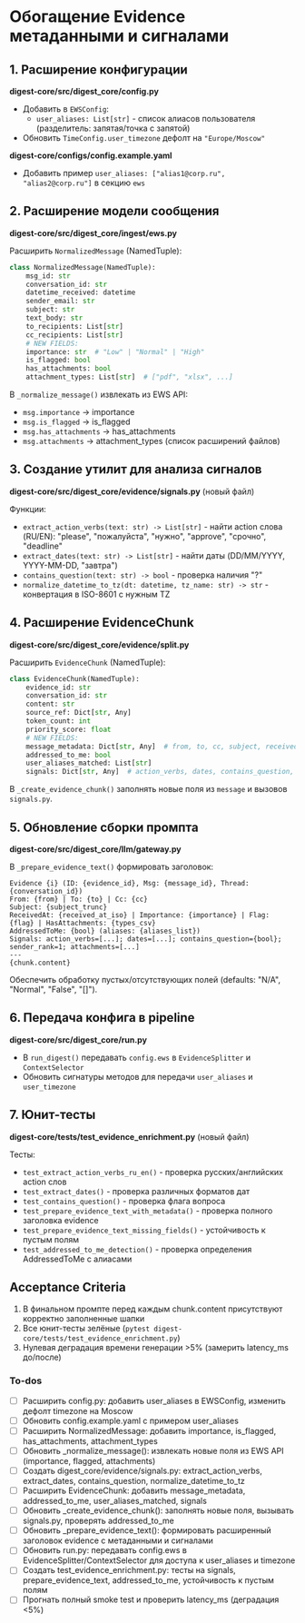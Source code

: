 <!-- f696db6b-77ad-4218-bf20-26d7ea14cf9e e1e686fe-6fe0-4f5c-a6cc-3d8ed17348c9 -->
# Обогащение Evidence метаданными и сигналами

## 1. Расширение конфигурации

**digest-core/src/digest_core/config.py**

- Добавить в `EWSConfig`:
  - `user_aliases: List[str]` - список алиасов пользователя (разделитель: запятая/точка с запятой)
- Обновить `TimeConfig.user_timezone` дефолт на `"Europe/Moscow"`

**digest-core/configs/config.example.yaml**

- Добавить пример `user_aliases: ["alias1@corp.ru", "alias2@corp.ru"]` в секцию `ews`

## 2. Расширение модели сообщения

**digest-core/src/digest_core/ingest/ews.py**

Расширить `NormalizedMessage` (NamedTuple):

```python
class NormalizedMessage(NamedTuple):
    msg_id: str
    conversation_id: str
    datetime_received: datetime
    sender_email: str
    subject: str
    text_body: str
    to_recipients: List[str]
    cc_recipients: List[str]
    # NEW FIELDS:
    importance: str  # "Low" | "Normal" | "High"
    is_flagged: bool
    has_attachments: bool
    attachment_types: List[str]  # ["pdf", "xlsx", ...]
```

В `_normalize_message()` извлекать из EWS API:

- `msg.importance` → importance
- `msg.is_flagged` → is_flagged  
- `msg.has_attachments` → has_attachments
- `msg.attachments` → attachment_types (список расширений файлов)

## 3. Создание утилит для анализа сигналов

**digest-core/src/digest_core/evidence/signals.py** (новый файл)

Функции:

- `extract_action_verbs(text: str) -> List[str]` - найти action слова (RU/EN): "please", "пожалуйста", "нужно", "approve", "срочно", "deadline"
- `extract_dates(text: str) -> List[str]` - найти даты (DD/MM/YYYY, YYYY-MM-DD, "завтра")
- `contains_question(text: str) -> bool` - проверка наличия "?"
- `normalize_datetime_to_tz(dt: datetime, tz_name: str) -> str` - конвертация в ISO-8601 с нужным TZ

## 4. Расширение EvidenceChunk

**digest-core/src/digest_core/evidence/split.py**

Расширить `EvidenceChunk` (NamedTuple):

```python
class EvidenceChunk(NamedTuple):
    evidence_id: str
    conversation_id: str
    content: str
    source_ref: Dict[str, Any]
    token_count: int
    priority_score: float
    # NEW FIELDS:
    message_metadata: Dict[str, Any]  # from, to, cc, subject, received_at, importance, flag, attachments
    addressed_to_me: bool
    user_aliases_matched: List[str]
    signals: Dict[str, Any]  # action_verbs, dates, contains_question, sender_rank, attachments
```

В `_create_evidence_chunk()` заполнять новые поля из `message` и вызовов `signals.py`.

## 5. Обновление сборки промпта

**digest-core/src/digest_core/llm/gateway.py**

В `_prepare_evidence_text()` формировать заголовок:

```
Evidence {i} (ID: {evidence_id}, Msg: {message_id}, Thread: {conversation_id})
From: {from} | To: {to} | Cc: {cc}
Subject: {subject_trunc}
ReceivedAt: {received_at_iso} | Importance: {importance} | Flag: {flag} | HasAttachments: {types_csv}
AddressedToMe: {bool} (aliases: {aliases_list})
Signals: action_verbs=[...]; dates=[...]; contains_question={bool}; sender_rank=1; attachments=[...]
---
{chunk.content}
```

Обеспечить обработку пустых/отсутствующих полей (defaults: "N/A", "Normal", "False", "[]").

## 6. Передача конфига в pipeline

**digest-core/src/digest_core/run.py**

- В `run_digest()` передавать `config.ews` в `EvidenceSplitter` и `ContextSelector`
- Обновить сигнатуры методов для передачи `user_aliases` и `user_timezone`

## 7. Юнит-тесты

**digest-core/tests/test_evidence_enrichment.py** (новый файл)

Тесты:

- `test_extract_action_verbs_ru_en()` - проверка русских/английских action слов
- `test_extract_dates()` - проверка различных форматов дат
- `test_contains_question()` - проверка флага вопроса
- `test_prepare_evidence_text_with_metadata()` - проверка полного заголовка evidence
- `test_prepare_evidence_text_missing_fields()` - устойчивость к пустым полям
- `test_addressed_to_me_detection()` - проверка определения AddressedToMe с алиасами

## Acceptance Criteria

1. В финальном промпте перед каждым chunk.content присутствуют корректно заполненные шапки
2. Все юнит-тесты зелёные (`pytest digest-core/tests/test_evidence_enrichment.py`)
3. Нулевая деградация времени генерации >5% (замерить latency_ms до/после)

### To-dos

- [ ] Расширить config.py: добавить user_aliases в EWSConfig, изменить дефолт timezone на Moscow
- [ ] Обновить config.example.yaml с примером user_aliases
- [ ] Расширить NormalizedMessage: добавить importance, is_flagged, has_attachments, attachment_types
- [ ] Обновить _normalize_message(): извлекать новые поля из EWS API (importance, flagged, attachments)
- [ ] Создать digest_core/evidence/signals.py: extract_action_verbs, extract_dates, contains_question, normalize_datetime_to_tz
- [ ] Расширить EvidenceChunk: добавить message_metadata, addressed_to_me, user_aliases_matched, signals
- [ ] Обновить _create_evidence_chunk(): заполнять новые поля, вызывать signals.py, проверять addressed_to_me
- [ ] Обновить _prepare_evidence_text(): формировать расширенный заголовок evidence с метаданными и сигналами
- [ ] Обновить run.py: передавать config.ews в EvidenceSplitter/ContextSelector для доступа к user_aliases и timezone
- [ ] Создать test_evidence_enrichment.py: тесты на signals, prepare_evidence_text, addressed_to_me, устойчивость к пустым полям
- [ ] Прогнать полный smoke test и проверить latency_ms (деградация <5%)